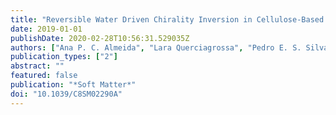 ```yaml
---
title: "Reversible Water Driven Chirality Inversion in Cellulose-Based Helices Isolated from emphErodium Awns"
date: 2019-01-01
publishDate: 2020-02-28T10:56:31.529035Z
authors: ["Ana P. C. Almeida", "Lara Querciagrossa", "Pedro E. S. Silva", "Filipa Gonçalves", "João P. Canejo", "Pedro L. Almeida", "Maria Helena Godinho", "Claudio Zannoni"]
publication_types: ["2"]
abstract: ""
featured: false
publication: "*Soft Matter*"
doi: "10.1039/C8SM02290A"
---
```


